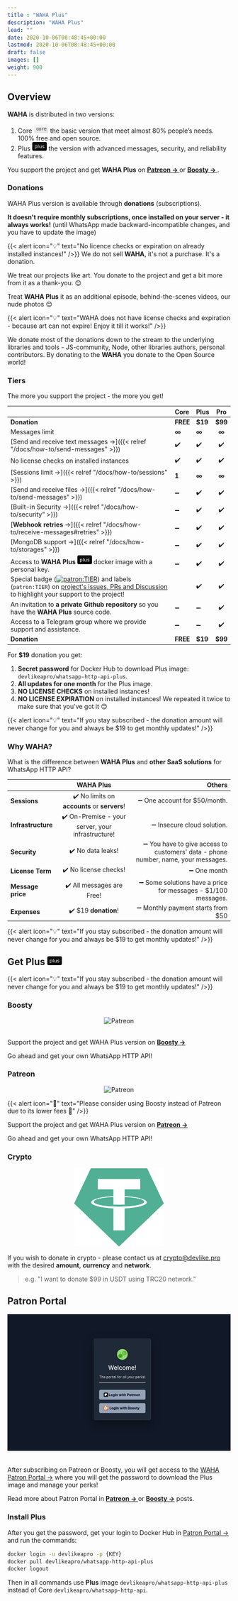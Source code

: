 ```yaml
---
title : "WAHA Plus"
description: "WAHA Plus"
lead: ""
date: 2020-10-06T08:48:45+00:00
lastmod: 2020-10-06T08:48:45+00:00
draft: false
images: []
weight: 900
---
```


## Overview

**WAHA** is distributed in two versions:

1. Core ![](/images/versions/core.png) the basic version that meet almost 80% people’s needs. 100% free and open source.
2. Plus ![](/images/versions/plus.png) the version with advanced messages, security, and reliability features.

 You support the project and get **WAHA Plus** on
 <a href="https://patreon.com/wa_http_api" target="_blank">
   <b>
     Patreon ->
   </b>
 </a>
 or
 <a href="https://boosty.to/wa-http-api" target="_blank">
     <b>
         Boosty ->
     </b>
 </a>
.

### Donations

WAHA Plus version is available through **donations** (subscriptions).

**It doesn't require monthly subscriptions, once installed on your server - it always works!**
(until WhatsApp made backward-incompatible changes, and you have to update the image)

{{< alert icon="💡" text="No licence checks or expiration on already installed instances!" />}}
We do not sell **WAHA**, it's not a purchase. It's a donation.

We treat our projects like art. You donate to the project and get a bit more from it as a thank-you. 😊

Treat **WAHA Plus** it as an additional episode, behind-the-scenes videos, our nude photos 😊

{{< alert icon="💡" text="WAHA does not have license checks and expiration - because art can not expire! Enjoy it till it works!" />}}

We donate most of the donations down to the stream to the underlying libraries and tools - JS-community, Node, other libraries authors, personal contributors.
By donating to the **WAHA** you donate to the Open Source world!

### Tiers

The more you support the project - the more you get!

|                                                                                                                                                                                                                                                                                                              | Core     | Plus    |   Pro   |
|--------------------------------------------------------------------------------------------------------------------------------------------------------------------------------------------------------------------------------------------------------------------------------------------------------------|:---------|---------|:-------:|
| **Donation**                                                                                                                                                                                                                                                                                                 | **FREE** | **$19** | **$99** |
| Messages limit                                                                                                                                                                                                                                                                                               | **∞**    | **∞**   |  **∞**  |
| [Send and receive text messages ->]({{< relref "/docs/how-to/send-messages" >}})                                                                                                                                                                                                                             | ✔️       | ✔️      |   ✔️    |
| No license checks on installed instances                                                                                                                                                                                                                                                                     | ✔️       | ✔️      |   ✔️    |
| [Sessions limit ->]({{< relref "/docs/how-to/sessions" >}})                                                                                                                                                                                                                                                  | **1**    | **∞**   |  **∞**  |
| [Send and receive files ->]({{< relref "/docs/how-to/send-messages" >}})                                                                                                                                                                                                                                     | ➖️       | ✔️      |   ✔️    |
| [Built-in Security ->]({{< relref "/docs/how-to/security" >}})                                                                                                                                                                                                                                               | ➖️       | ✔️      |   ✔️    |
| [**Webhook retries** →]({{< relref "/docs/how-to/receive-messages#retries" >}})                                                                                                                                                                                                                              | ➖️       | ✔️      |   ✔️    |
| [MongoDB support ->]({{< relref "/docs/how-to/storages" >}})                                                                                                                                                                                                                                                 | ➖️       | ✔️      |   ✔️    |
| Access to **WAHA Plus** ![](/images/versions/plus.png) docker image with a personal key.                                                                                                                                                                                                                     | ➖️       | ✔️      |   ✔️    |
| Special badge ([![patron:TIER](https://img.shields.io/badge/patron-TIER-188a42)](https://waha.devlike.pro/docs/how-to/plus-version/#tiers)) and labels (`patron:TIER`) on [project's issues, PRs and Discussion](https://github.com/devlikeapro/whatsapp-http-api) to highlight your support to the project! |          | ✔️      |   ✔️    |
| An invitation to **a private Github repository** so you have the **WAHA Plus** source code.                                                                                                                                                                                                                  | ➖️       | ➖️      |   ✔️️   |
| Access to a Telegram group where we provide support and assistance.                                                                                                                                                                                                                                          | ➖️       | ➖️      |   ✔️    |
| **Donation**                                                                                                                                                                                                                                                                                                 | **FREE** | **$19** | **$99** |

For **$19** donation you get:
1. **Secret password** for Docker Hub to download Plus image: `devlikeapro/whatsapp-http-api-plus`.
2. **All updates for one month** for the Plus image.
3. **NO LICENSE CHECKS** on installed instances!
4. **NO LICENSE EXPIRATION** on installed instances! We repeated it twice to make sure that you've got it 😊

{{< alert icon="💡" text="If you stay subscribed - the donation amount will never change for you and always be $19 to get monthly updates!" />}}


### Why WAHA?

What is the difference between **WAHA Plus** and **other SaaS solutions** for WhatsApp HTTP API?

|                    |                     WAHA Plus                     |                                                                            Others |
|--------------------|:-------------------------------------------------:|----------------------------------------------------------------------------------:|
| **Sessions**       |   ✔️ No limits on **accounts** or **servers**!    |                                                      ➖ One account for $50/month. |
| **Infrastructure** | ✔️ On-Premise - your server, your infrastructure! |                                                        ➖ Insecure cloud solution. |
| **Security**       |                 ✔️ No data leaks!                 | ➖ You have to give access to customers' data - phone number, name, your messages. |
| **License Term**               |               ✔️ No license checks!               |                                                                       ➖ One month |
| **Message price**  |             ✔️ All messages are Free!             |                     ➖ Some solutions have a price for messages - $1/100 messages. |
| **Expenses**       |               ✔️ $19 **donation**!                |                                                 ➖ Monthly payment starts from $50 |

{{< alert icon="💡" text="If you stay subscribed - the donation amount will never change for you and always be $19 to get monthly updates!" />}}

## Get Plus ![](/images/versions/plus.png)

{{< alert icon="💡" text="If you stay subscribed - the donation amount will never change for you and always be $19 to get monthly updates!" />}}

### Boosty
<p align="center">
  <img src="boosty.svg" alt="Patreon" style='width: 40%'/>
  <br/>
  <br/>
</p>

Support the project and get WAHA Plus version on
<a href="https://boosty.to/wa-http-api" target="_blank">
<b>
Boosty ->
</b>
</a>

Go ahead and get your own WhatsApp HTTP API!


### Patreon

<p align="center">
  <img src="patreon.png" alt="Patreon" style='width: 40%'/>
</p>

{{< alert icon="🙏" text="Please consider using Boosty instead of Patreon due to its lower fees 🙏" />}}

Support the project and get WAHA Plus version on
<a href="https://patreon.com/wa_http_api" target="_blank">
  <b>
    Patreon ->
  </b>
</a>

Go ahead and get your own WhatsApp HTTP API!


### Crypto
<p align="center">
  <img src="tether-usdt-logo.svg" alt="Tether Logo" style='width: 40%'/>
</p>

If you wish to donate in crypto - please contact us at [crypto@devlike.pro](mailto:crypto@devlike.pro)
with the desired **amount**, **currency** and **network**.

> e.g. "I want to donate $99 in USDT using TRC20 network."


## Patron Portal
<p align="center">
  <img src="patron-portal.png" alt="Patron Portal" />
  <br/>
  <br/>
</p>

After subscribing on Patreon or Boosty, you will get access to the [WAHA Patron Portal ->](https://portal.devlike.pro/)
where you will get the password to download the Plus image and manage your perks!

Read more about Patron Portal in
**<a href="https://www.patreon.com/posts/waha-patron-97637416" target="_blank">Patreon -> </a>**
or
**<a href="https://boosty.to/wa-http-api/posts/1011" target="_blank">Boosty -></a>**
posts.

### Install Plus
After you get the password, get your login to Docker Hub in [Patron Portal ->](https://portal.devlike.pro/)
and run the commands:
```bash
docker login -u devlikeapro -p {KEY}
docker pull devlikeapro/whatsapp-http-api-plus
docker logout
```
Then in all commands use **Plus** image `devlikeapro/whatsapp-http-api-plus` instead of Core `devlikeapro/whatsapp-http-api`.

